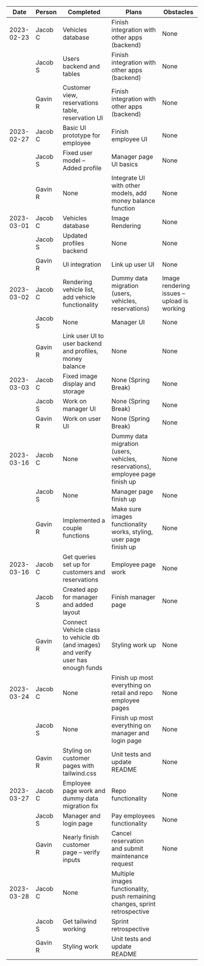 | Date       | Person  | Completed                                                                         | Plans                                                                         | Obstacles                                  |
|------------|---------|-----------------------------------------------------------------------------------|-------------------------------------------------------------------------------|--------------------------------------------|
| 2023-02-23 | Jacob C | Vehicles database                                                                 | Finish integration with other apps (backend)                                  | None                                       |
|            | Jacob S | Users backend and tables                                                          | Finish integration with other apps (backend)                                  | None                                       |
|            | Gavin R | Customer view, reservations table, reservation UI                                 | Finish integration with other apps (backend)                                  | None                                       |
| 2023-02-27 | Jacob C | Basic UI prototype for employee                                                   | Finish employee UI                                                            | None                                       |
|            | Jacob S | Fixed user model – Added profile                                                  | Manager page UI basics                                                        | None                                       |
|            | Gavin R | None                                                                              | Integrate UI with other models, add money balance function                    | None                                       |
| 2023-03-01 | Jacob C | Vehicles database                                                                 | Image Rendering                                                               | None                                       |
|            | Jacob S | Updated profiles backend                                                          | None                                                                          | None                                       |
|            | Gavin R | UI integration                                                                    | Link up user UI                                                               | None                                       |
| 2023-03-02 | Jacob C | Rendering vehicle list, add vehicle functionality                                 | Dummy data migration (users, vehicles, reservations)                          | Image rendering issues – upload is working |
|            | Jacob S | None                                                                              | Manager UI                                                                    | None                                       |
|            | Gavin R | Link user UI to user backend and profiles, money balance                          | None                                                                          | None                                       |
| 2023-03-03 | Jacob C | Fixed image display and storage                                                   | None (Spring Break)                                                           | None                                       |
|            | Jacob S | Work on manager UI                                                                | None (Spring Break)                                                           | None                                       |
|            | Gavin R | Work on user UI                                                                   | None (Spring Break)                                                           | None                                       |
| 2023-03-16 | Jacob C | None                                                                              | Dummy data migration (users, vehicles, reservations), employee page finish up | None                                       |
|            | Jacob S | None                                                                              | Manager page finish up                                                        | None                                       |
|            | Gavin R | Implemented a couple functions                                                    | Make sure images functionality works, styling, user page finish up            | None                                       |
| 2023-03-16 | Jacob C | Get queries set up for customers and reservations                                 | Employee page work                                                            | None                                       |
|            | Jacob S | Created app for manager and added layout                                          | Finish manager page                                                           | None                                       |
|            | Gavin R | Connect Vehicle class to vehicle db (and images) and verify user has enough funds | Styling work up                                                               | None                                       |
| 2023-03-24 | Jacob C | None                                                                              | Finish up most everything on retail and repo employee pages                   | None                                       |
|            | Jacob S | None                                                                              | Finish up most everything on manager and login page                           | None                                       |
|            | Gavin R | Styling on customer pages with tailwind.css                                       | Unit tests and update README                                                  | None                                       |
| 2023-03-27 | Jacob C | Employee page work and dummy data migration fix                                   | Repo functionality                                                            | None                                       |
|            | Jacob S | Manager and login page                                                            | Pay employees functionality                                                   | None                                       |
|            | Gavin R | Nearly finish customer page – verify inputs                                       | Cancel reservation and submit maintenance request                             | None                                       |
| 2023-03-28 | Jacob C | None                                                                              | Multiple images functionality, push remaining changes, sprint retrospective   |                                            |
|            | Jacob S | Get tailwind working                                                              | Sprint retrospective                                                          |                                            |
|            | Gavin R | Styling work                                                                      | Unit tests and update README                                                  |